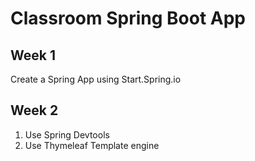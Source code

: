 # Classroom Spring Boot App

## Week 1
Create a Spring App using Start.Spring.io

## Week 2
1. Use Spring Devtools
2. Use Thymeleaf Template engine
